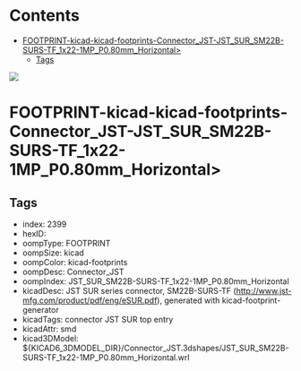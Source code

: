 



Contents
========

* [FOOTPRINT-kicad-kicad-footprints-Connector_JST-JST_SUR_SM22B-SURS-TF_1x22-1MP_P0.80mm_Horizontal>](#footprint-kicad-kicad-footprints-connector_jst-jst_sur_sm22b-surs-tf_1x22-1mp_p080mm_horizontal)
	* [Tags](#tags)
  
![][im]
# FOOTPRINT-kicad-kicad-footprints-Connector_JST-JST_SUR_SM22B-SURS-TF_1x22-1MP_P0.80mm_Horizontal>

## Tags

- index: 2399
- hexID: 
- oompType: FOOTPRINT
- oompSize: kicad
- oompColor: kicad-footprints
- oompDesc: Connector_JST
- oompIndex: JST_SUR_SM22B-SURS-TF_1x22-1MP_P0.80mm_Horizontal
- kicadDesc: JST SUR series connector, SM22B-SURS-TF (http://www.jst-mfg.com/product/pdf/eng/eSUR.pdf), generated with kicad-footprint-generator
- kicadTags: connector JST SUR top entry
- kicadAttr: smd
- kicad3DModel: ${KICAD6_3DMODEL_DIR}/Connector_JST.3dshapes/JST_SUR_SM22B-SURS-TF_1x22-1MP_P0.80mm_Horizontal.wrl



[im]: image.png
